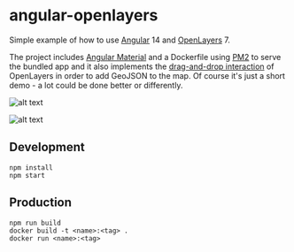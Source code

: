 # angular-openlayers

Simple example of how to use [Angular](https://angular.io/) 14 and [OpenLayers](https://openlayers.org/) 7.

The project includes [Angular Material](https://material.angular.io/) and a Dockerfile
using [PM2](https://pm2.keymetrics.io/) to serve the bundled app and it also implements
the [drag-and-drop interaction](https://openlayers.org/en/latest/examples/drag-and-drop.html) of OpenLayers in order to
add GeoJSON to the map. Of course it's just a short demo - a lot could be done better or differently.

![alt text](https://raw.githubusercontent.com/pzaenger/angular-openlayers/master/preview-1.png)

![alt text](https://raw.githubusercontent.com/pzaenger/angular-openlayers/master/preview-2.png)

## Development

```
npm install
npm start
```

## Production

```
npm run build
docker build -t <name>:<tag> .
docker run <name>:<tag>
```
